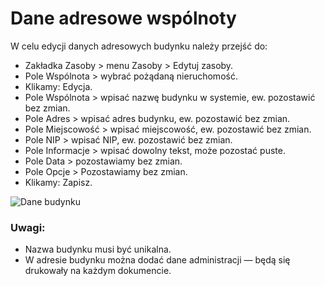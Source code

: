 # Dane adresowe wspólnoty

W celu edycji danych adresowych budynku należy przejść do:

- Zakładka Zasoby > menu Zasoby > Edytuj zasoby.
- Pole Wspólnota > wybrać pożądaną nieruchomość.
- Klikamy: Edycja.
- Pole Wspólnota > wpisać nazwę budynku w systemie, ew. pozostawić bez zmian.
- Pole Adres > wpisać adres budynku, ew. pozostawić bez zmian.
- Pole Miejscowość > wpisać miejscowość, ew. pozostawić bez zmian.
- Pole NIP > wpisać NIP, ew. pozostawić bez zmian.
- Pole Informacje > wpisać dowolny tekst, może pozostać puste.
- Pole Data > pozostawiamy bez zmian.
- Pole Opcje > Pozostawiamy bez zmian.
- Klikamy: Zapisz.

![Dane budynku](danebudynku.gif)

### Uwagi:

- Nazwa budynku musi być unikalna.
- W adresie budynku można dodać dane administracji — będą się drukowały na każdym dokumencie.